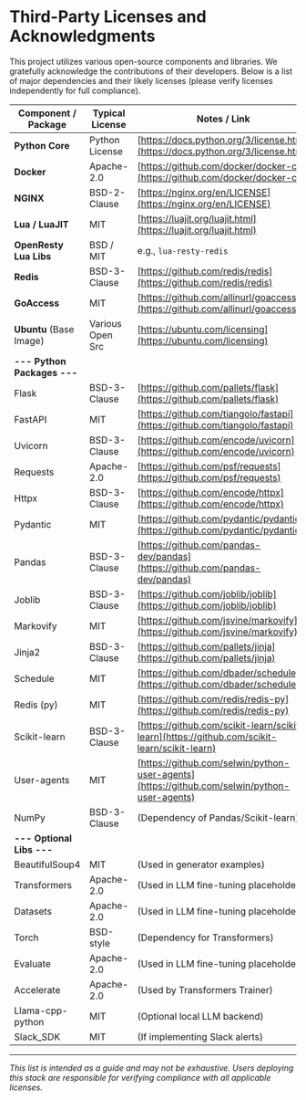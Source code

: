 # Third-Party Licenses and Acknowledgments

This project utilizes various open-source components and libraries. We gratefully acknowledge the contributions of their developers. Below is a list of major dependencies and their likely licenses (please verify licenses independently for full compliance).

| Component / Package         | Typical License | Notes / Link                                                                                  |
|-----------------------------|-----------------|-----------------------------------------------------------------------------------------------|
| **Python Core**             | Python License  | [https://docs.python.org/3/license.html](https://docs.python.org/3/license.html)              |
| **Docker**                  | Apache-2.0      | [https://github.com/docker/docker-ce](https://github.com/docker/docker-ce)                    |
| **NGINX**                   | BSD-2-Clause    | [https://nginx.org/en/LICENSE](https://nginx.org/en/LICENSE)                                  |
| **Lua / LuaJIT**            | MIT             | [https://luajit.org/luajit.html](https://luajit.org/luajit.html)                              |
| **OpenResty Lua Libs**      | BSD / MIT       | e.g., `lua-resty-redis`                                                                       |
| **Redis**                   | BSD-3-Clause    | [https://github.com/redis/redis](https://github.com/redis/redis)                              |
| **GoAccess**                | MIT             | [https://github.com/allinurl/goaccess](https://github.com/allinurl/goaccess)                  |
| **Ubuntu** (Base Image)     | Various Open Src| [https://ubuntu.com/licensing](https://ubuntu.com/licensing)                                  |
| **--- Python Packages ---** |                 |                                                                                               |
| Flask                       | BSD-3-Clause    | [https://github.com/pallets/flask](https://github.com/pallets/flask)                          |
| FastAPI                     | MIT             | [https://github.com/tiangolo/fastapi](https://github.com/tiangolo/fastapi)                    |
| Uvicorn                     | BSD-3-Clause    | [https://github.com/encode/uvicorn](https://github.com/encode/uvicorn)                        |
| Requests                    | Apache-2.0      | [https://github.com/psf/requests](https://github.com/psf/requests)                            |
| Httpx                       | BSD-3-Clause    | [https://github.com/encode/httpx](https://github.com/encode/httpx)                            |
| Pydantic                    | MIT             | [https://github.com/pydantic/pydantic](https://github.com/pydantic/pydantic)                  |
| Pandas                      | BSD-3-Clause    | [https://github.com/pandas-dev/pandas](https://github.com/pandas-dev/pandas)                  |
| Joblib                      | BSD-3-Clause    | [https://github.com/joblib/joblib](https://github.com/joblib/joblib)                          |
| Markovify                   | MIT             | [https://github.com/jsvine/markovify](https://github.com/jsvine/markovify)                    |
| Jinja2                      | BSD-3-Clause    | [https://github.com/pallets/jinja](https://github.com/pallets/jinja)                          |
| Schedule                    | MIT             | [https://github.com/dbader/schedule](https://github.com/dbader/schedule)                      |
| Redis (py)                  | MIT             | [https://github.com/redis/redis-py](https://github.com/redis/redis-py)                        |
| Scikit-learn                | BSD-3-Clause    | [https://github.com/scikit-learn/scikit-learn](https://github.com/scikit-learn/scikit-learn)  |
| User-agents                 | MIT             | [https://github.com/selwin/python-user-agents](https://github.com/selwin/python-user-agents)  |
| NumPy                       | BSD-3-Clause    | (Dependency of Pandas/Scikit-learn)                                                           |
| **--- Optional Libs ---**   |                 |                                                                                               |
| BeautifulSoup4              | MIT             | (Used in generator examples)                                                                  |
| Transformers                | Apache-2.0      | (Used in LLM fine-tuning placeholder)                                                         |
| Datasets                    | Apache-2.0      | (Used in LLM fine-tuning placeholder)                                                         |
| Torch                       | BSD-style       | (Dependency for Transformers)                                                                 |
| Evaluate                    | Apache-2.0      | (Used in LLM fine-tuning placeholder)                                                         |
| Accelerate                  | Apache-2.0      | (Used by Transformers Trainer)                                                                |
| Llama-cpp-python            | MIT             | (Optional local LLM backend)                                                                  |
| Slack_SDK                   | MIT             | (If implementing Slack alerts)                                                                |

---
*This list is intended as a guide and may not be exhaustive. Users deploying this stack are responsible for verifying compliance with all applicable licenses.*
